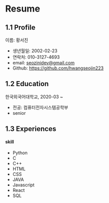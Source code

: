 # Resume

## 1.1 Profile

이름: 황서진

- 생년월일: 2002-02-23
- 연락처: 010-3127-4693
- email: seozinidev@gmail.com
- Github: https://github.com/hwangseojin223

## 1.2 Education

한국외국어대학교, 2020-03 ~

- 전공: 컴퓨터전자시스템공학부
- senior

## 1.3 Experiences

#### skill

- Python
- C
- C++
- HTML
- CSS
- JAVA
- Javascript
- React
- SQL
